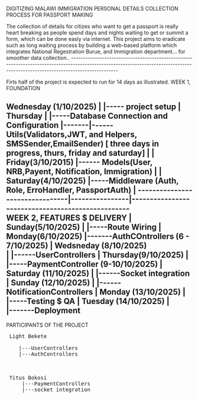 DIGITIZING MALAWI IMMIGRATION PERSONAL DETAILS COLLECTION PROCESS FOR PASSPORT MAKING 

The collection of details for citizes who want to get a passport is really heart breaking as people spend days and nights waiting to get or summit a form, which can be done easly via internet.
This project aims to eradicate such as long waiting process by building a web-based platform which integrates National Regestration Burue, and Immigration department... for smoother data collection..
       --------------------------------------------------------------------------------------------------------------------------------------------------------------------------------

Firts half of the project is expected to run for 14 days as illustrated.
WEEK 1, FOUNDATION

Wednesday (1/10/2025)
|
|----- project setup
|
	Thursday
	|
	|-----Database Connection and Configuration
	|-------|------Utils(Validators,JWT, and Helpers, SMSSender,EmailSender) [ three days in progress, thurs, friday and saturday]
		 |
		 |
		 Friday(3/10/2015)
			|------ Models(User, NRB,Payent, Notification, Immigration)
					|
					|
					Saturday(4/10/2025)
						|-----Middleware (Auth, Role, ErroHandler, PassportAuth)
							|
--------------------------------|----------------|--------------------------------------------------	
WEEK 2, FEATURES $ DELIVERY				|
							Sunday(5/10/2025)
							|
							|-----Route Wiring
								|
								Monday(6/10/2025)
								|-------AuthCOntrollers (6 - 7/10/2025)
										|
										Wedsneday (8/10/2025)	
										|
										|------UserControllers
												|
												Thursday(9/10/2025)
												|
												|-----PaymentController (9-10/10/2025)
													|
													Saturday (11/10/2025)
													|
													|------Socket integration
														     |
														     Sunday (12/10/2025)
														     |
														     |------NotificationControllers
																	|
																	Monday (13/10/2025)
																	|
																	|-----Testing $ QA
																		|
																		Tuesday (14/10/2025)
																		|									
																		|-------Deployment									
--------------------------------------------------------------------------------------------------------------------------------------------------------------------
PARTICIPANTS OF THE PROJECT

 <pre>
 Light Bekete														 Bryan Nathupo									CassimJT
     																	|---Models										|----Project setup
	|---UserControllers													|---Documentation								|----Database connection $ configuration						        
	|---AuthControllers													|---Deployment                                  |----Route Wiring 
																		|--Testing & QA	    							|----Testing & QA
   																		

 Titus Bokosi
     |---PaymentControllers
     |---socket integration
          
</pre>